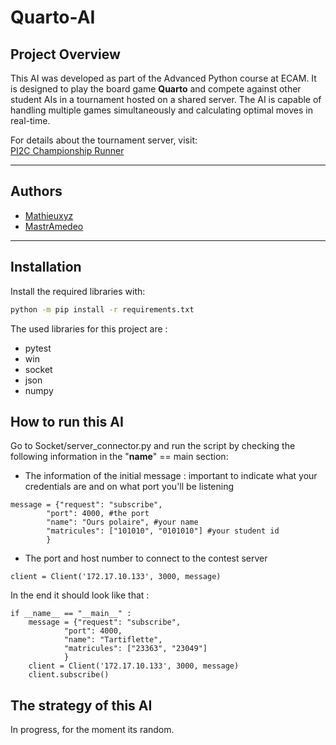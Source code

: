 # Quarto-AI

## Project Overview

This AI was developed as part of the Advanced Python course at ECAM. It is designed to play the board game **Quarto** and compete against other student AIs in a tournament hosted on a shared server. The AI is capable of handling multiple games simultaneously and calculating optimal moves in real-time.

For details about the tournament server, visit:  
[PI2C Championship Runner](https://github.com/qlurkin/PI2CChampionshipRunner)

---

## Authors

- [Mathieuxyz](https://github.com/Mathieuxyz)  
- [MastrAmedeo](https://github.com/MastrAmedeo)

---

## Installation

Install the required libraries with:

```bash
python -m pip install -r requirements.txt
```

The used libraries for this project are :
- pytest
- win
- socket
- json
- numpy

## How to run this AI
Go to Socket/server_connector.py and run the script by checking the following information in the "__name__" == main section:

- The information of the initial message : important to indicate what your credentials are and on what port you'll be listening
```shell
message = {"request": "subscribe",
        "port": 4000, #the port
        "name": "Ours polaire", #your name
        "matricules": ["101010", "0101010"] #your student id
        }
```
- The port and host number to connect to the contest server
```shell
client = Client('172.17.10.133', 3000, message)
```

In the end it should look like that :

```shell
if __name__ == "__main__" :
    message = {"request": "subscribe",
            "port": 4000,
            "name": "Tartiflette",
            "matricules": ["23363", "23049"]
            }
    client = Client('172.17.10.133', 3000, message)
    client.subscribe()
```

## The strategy of this AI

In progress, for the moment its random.





